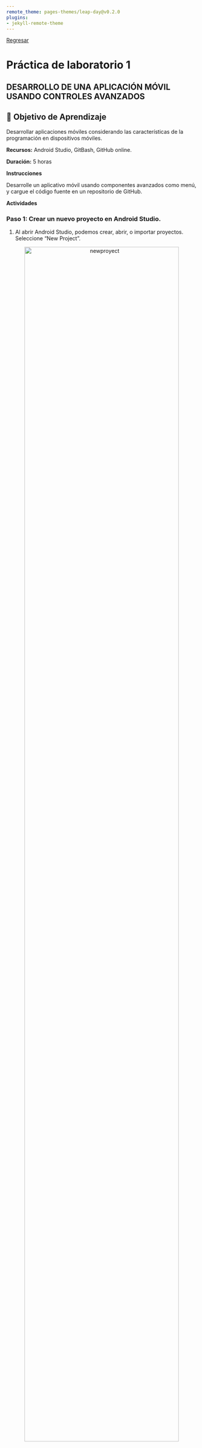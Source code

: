 ```yaml
---
remote_theme: pages-themes/leap-day@v0.2.0
plugins:
- jekyll-remote-theme
---
```

[Regresar](/Aplicaciones-Moviles-y-Servicios-Telematicos/)

# Práctica de laboratorio 1
## DESARROLLO DE UNA APLICACIÓN MÓVIL USANDO CONTROLES AVANZADOS

## 🎯 Objetivo de Aprendizaje
Desarrollar aplicaciones móviles considerando las características de la programación en dispositivos móviles.

**Recursos:** Android Studio, GitBash, GitHub online.

**Duración:** 5 horas

**Instrucciones**

Desarrolle un aplicativo móvil usando componentes avanzados como menú, y cargue el código fuente en un repositorio de GitHub.


**Actividades**

### Paso 1: Crear un nuevo proyecto en Android Studio.

1. Al abrir Android Studio, podemos crear, abrir, o importar proyectos. Seleccione “New Project”.
<p align="center">
  <img src="../imagenes/amst_lab1_newproject.png" alt="newproyect" width="90%">
</p>

2. Seleccionar el tipo de proyecto: Para esta práctica escogeremos la pestaña **Phone and Tablet > Empty Views Activity.** Otro tipo de actividades viene por defecto con componentes no necesarios para este taller.

<p align="center">
  <img src="../imagenes/amst_lab1_emptyactivity.png" alt="emptyactivity" width="90%">
</p>

3.  Configuración inicial del proyecto.

- Name: Colocaremos el nombre de nuestra app. (Recuerde que este nombre será reflejado en el PlayStore al momento de publicarlo). Para este taller, usaremos appAMST(NúmeroGrupo). 
-	PackageName: Paquete principal de código java, se obtiene automáticamente del nombre.
-	Save Location: Dirección donde se ubica el proyecto en nuestra PC
-	Language: Java
- Minimum SDK: Escoger el primero que aparece en la lista. (API 16: Android 4.1)

4. Seleccionamos Finish.

<p align="center">
  <img src="../imagenes/amst_lab1_appAMST0.png" alt="appAMST" width="90%">
</p>

(*) Como resultado se creará un proyecto, el cual solo presenta el mensaje “Hello World”.

5. Seleccione en la ruta app > res > layout > activity_main.xml.

6. En la parte superior seleccione la pestaña “Design” para comenzar a diseñar la interfaz de usuario de la aplicación usando controles personalizados.

<p align="center">
  <img src="../imagenes/amst_lab1_emptylayout.png" alt="appAMST" width="90%">
</p>


7. En la pestaña de Design encontrará la “Palette” que contiene los controles para agregar a la aplicación, si conoce el nombre del control puede iniciar una búsqueda.

<p align="center">
  <img src="../imagenes/amst_lab1_palette.png" alt="appAMST" width="30%">
</p>


8.	Crear la interfaz de usuario con: 2 cuadros de texto (Plain Text), uno para el nombre del usuario y otro para la clave del usuario; y 2 botones (Button), uno para logearse y otro para registrarse como nuevo usuario.

<p align="center">
  <img src="../imagenes/amst_lab1_screen1.png" alt="appAMST" width="30%">
</p>


9. Para visualizar el código en formato xml en la ruta app > res > layout > activity_main.xml, en la parte superior seleccione la pestaña de Code.

**Archivo: activity_main.xml**
```
<?xml version="1.0" encoding="utf-8"?>
<androidx.constraintlayout.widget.ConstraintLayout xmlns:android="http://schemas.android.com/apk/res/android"
    xmlns:app="http://schemas.android.com/apk/res-auto"
    xmlns:tools="http://schemas.android.com/tools"
    android:layout_width="match_parent"
    android:layout_height="match_parent"
    android:orientation="vertical"
    tools:context=".MainActivity"
    tools:ignore="MissingConstraints">

    <LinearLayout
        android:orientation="vertical"
        android:layout_width="fill_parent"
        android:layout_height="fill_parent"
        android:padding="20dip"
        tools:ignore="MissingConstraints">

        <EditText
            android:id="@+id/edtUsuario"
            android:layout_width="fill_parent"
            android:layout_height="wrap_content"
            android:hint="Usuario" />

        <EditText
            android:id="@+id/edtClave"
            android:layout_width="fill_parent"
            android:layout_height="wrap_content"
            android:hint="Clave" />

        <Button
            android:id="@+id/btnLogin"
            android:layout_height="wrap_content"
            android:layout_width="wrap_content"
            android:text="Login"
            android:layout_gravity="center_horizontal"
            android:paddingLeft="15dip"
            android:paddingRight="15dip"
            android:onClick="login"/>

        <Button
            android:id="@+id/btnRegistro"
            android:layout_width="wrap_content"
            android:layout_height="wrap_content"
            android:layout_gravity="center_horizontal"
            android:onClick="registrarse"
            android:paddingLeft="15dip"
            android:paddingRight="15dip"
            android:text="Registrarse" />

    </LinearLayout>

</androidx.constraintlayout.widget.ConstraintLayout>
```

10.	Seleccionar la ruta app > java> com.example.appamst0 > MainActivity.java donde se programa las funcionalidades de la aplicación en lenguaje Java.

**Archivo: MainActivity.java**

```
package com.example.appamst0;

import androidx.appcompat.app.AppCompatActivity;

import android.content.Intent;
import android.os.Bundle;
import android.util.Log;
import android.view.View;
import android.widget.Button;
import android.widget.EditText;
import android.widget.Toast;

public class MainActivity extends AppCompatActivity {

    private EditText edtUsuario, edtClave;
    private Button btnLogin, btnRegistro;

    @Override
    protected void onCreate(Bundle savedInstanceState) {
        super.onCreate(savedInstanceState);
        setContentView(R.layout.activity_main);

        //Referencias a los controles del diseño
        edtUsuario = (EditText) findViewById(R.id.edtUsuario);
        edtClave = (EditText) findViewById(R.id.edtClave);

        btnLogin = (Button) findViewById(R.id.btnLogin);
        btnRegistro = (Button) findViewById(R.id.btnRegistro);
    }

    public void registrarse(View view) {
        Intent intent = new Intent(this, formulario_registro.class);
        startActivity(intent);
    }

    public void login(View view) {
        Toast toast=Toast.makeText(getApplicationContext(),"Usted no cuenta con un usuario",Toast.LENGTH_SHORT);

        toast.show();
    }

    public void onClick(View v) {
        if(v.getId() == R.id.btnLogin){
            Log.d("mensaje","ïngreso");

        }else if(v.getId() == R.id.btnRegistro) {
        }
    }
}
```

11.	Dar clic derecho en la ruta app > java y seleccione New > Activity > Empty Activity para crear una nueva actividad con el nombre de formulario_registro. Con esto se crearán dos archivos:
+	formulario_registro.java
+	activity_formulario_registro.xml

<p align="center">
  <img src="../imagenes/amst_lab1_newactivity.png" alt="appAMST" width="90%">
</p>

<p align="center">
  <img src="../imagenes/amst_lab1_formulario_registro.png" alt="appAMST" width="90%">
</p>

12.	Modifique el archivo formulario_registro.java para poder enviar la notificación de registro.

**Archivo: formulario_registro.java**
```
package com.example.appamst0;

import android.app.NotificationChannel;
import android.app.NotificationManager;
import android.app.PendingIntent;
import android.content.Context;
import android.content.Intent;
import android.os.Bundle;
import android.view.View;

import androidx.appcompat.app.AppCompatActivity;
import androidx.core.app.NotificationCompat;

public class formulario_registro extends AppCompatActivity {

    @Override
    protected void onCreate(Bundle savedInstanceState) {
        super.onCreate(savedInstanceState);
        setContentView(R.layout.activity_formulario_registro);
    }

    //insertarpaciente
    public void insertarpaciente(View v) {
        addNotification();

    }

    private void addNotification() {
        if (android.os.Build.VERSION.SDK_INT >= android.os.Build.VERSION_CODES.O) {
            String id ="canal";
            String description = "AMST";
            int importance = NotificationManager.IMPORTANCE_HIGH;
            NotificationChannel channel = new NotificationChannel(id, description, importance);

            NotificationCompat.Builder builder =
                    new NotificationCompat.Builder(this,id)
                            .setSmallIcon(R.drawable.medicalcare)
                            .setContentTitle("Se ha registrado con exito")
                            .setContentText("Revise su correo electronico en los proximos 2 dias")
                            .setAutoCancel(true)
                            .setPriority(NotificationCompat.PRIORITY_DEFAULT);

            Intent notificationIntent = new Intent(this, formulario_registro.class);
            notificationIntent.addFlags(Intent.FLAG_ACTIVITY_CLEAR_TOP);
            notificationIntent.putExtra("message", "This is a notification message");

            PendingIntent pendingIntent = PendingIntent.getActivity(this, 0, notificationIntent,
                    PendingIntent.FLAG_UPDATE_CURRENT);
            builder.setContentIntent(pendingIntent);
            NotificationManager manager = (NotificationManager) getSystemService(Context.NOTIFICATION_SERVICE);
            manager.createNotificationChannel(channel);
            manager.notify(0, builder.build());
        }}
}
```

13. En la ruta res > layout seleccione el archivo activity_formulario_registro.xml registro en la pestaña “Text” que contiene el código xml del formulario de registro para los nuevos usuarios que deseen utilizar la aplicación.

**Archivo: activity_formulario_registro.xml**
```
<?xml version="1.0" encoding="utf-8"?>
<androidx.constraintlayout.widget.ConstraintLayout xmlns:android="http://schemas.android.com/apk/res/android"
    xmlns:tools="http://schemas.android.com/tools"
    android:layout_width="match_parent"
    android:layout_height="match_parent"
    tools:context=".formulario_registro">

    <LinearLayout xmlns:android="http://schemas.android.com/apk/res/android"
        android:orientation="vertical" android:layout_width="match_parent"
        android:layout_height="match_parent">

        <LinearLayout
            android:layout_width="wrap_content"
            android:layout_height="wrap_content"
            android:orientation="horizontal">

            <TextView
                android:id="@+id/txtNombre"
                android:layout_width="wrap_content"
                android:layout_height="wrap_content"
                android:text="Nombres:"/>

            <EditText
                android:id="@+id/edtNombre"
                android:layout_width="match_parent"
                android:layout_height="wrap_content"
                android:ems="10"
                android:inputType="textPersonName"
                android:text=""/>

        </LinearLayout>

        <LinearLayout
            android:layout_width="wrap_content"
            android:layout_height="wrap_content"
            android:orientation="horizontal">

            <TextView
                android:id="@+id/txtApellido"
                android:layout_width="wrap_content"
                android:layout_height="wrap_content"
                android:text="Apellidos:"/>

            <EditText
                android:id="@+id/edtApellido"
                android:layout_width="wrap_content"
                android:layout_height="wrap_content"
                android:ems="10"
                android:inputType="textPersonName"
                android:text=""/>

        </LinearLayout>

        <LinearLayout
            android:layout_width="wrap_content"
            android:layout_height="wrap_content"
            android:orientation="horizontal">

            <TextView
                android:id="@+id/txtCedula"
                android:layout_width="wrap_content"
                android:layout_height="wrap_content"
                android:text="Cedula:"/>

            <EditText
                android:id="@+id/edtCedula"
                android:layout_width="wrap_content"
                android:layout_height="wrap_content"
                android:ems="10"
                android:inputType="number"
                android:text=""/>
        </LinearLayout>

        <LinearLayout
            android:layout_width="wrap_content"
            android:layout_height="wrap_content"
            android:orientation="horizontal">

            <TextView
                android:id="@+id/txtEdad"
                android:layout_width="wrap_content"
                android:layout_height="wrap_content"
                android:text="Edad:"/>

            <EditText
                android:id="@+id/edtEdad"
                android:layout_width="wrap_content"
                android:layout_height="wrap_content"
                android:ems="10"
                android:inputType="number"
                android:text=""/>
        </LinearLayout>

        <LinearLayout
            android:layout_width="wrap_content"
            android:layout_height="wrap_content"
            android:orientation="horizontal">

            <TextView
                android:id="@+id/txtAltura"
                android:layout_width="wrap_content"
                android:layout_height="wrap_content"
                android:text="Altura:"/>

            <EditText
                android:id="@+id/edtAltura"
                android:layout_width="wrap_content"
                android:layout_height="wrap_content"
                android:ems="10"
                android:inputType="numberDecimal"
                android:text=""/>
        </LinearLayout>

        <LinearLayout
            android:layout_width="wrap_content"
            android:layout_height="wrap_content"
            android:orientation="horizontal">

            <TextView
                android:id="@+id/txtPeso"
                android:layout_width="wrap_content"
                android:layout_height="wrap_content"
                android:text="Peso:"/>
            <EditText
                android:id="@+id/edtPeso"
                android:layout_width="wrap_content"
                android:layout_height="wrap_content"
                android:ems="10"
                android:inputType="numberDecimal"
                android:text=""/>
        </LinearLayout>

        <LinearLayout
            android:layout_width="wrap_content"
            android:layout_height="wrap_content"
            android:orientation="horizontal">

            <TextView
                android:id="@+id/txtEmail"
                android:layout_width="wrap_content"
                android:layout_height="wrap_content"
                android:text="Email:"/>

            <EditText
                android:id="@+id/edtEmail"
                android:layout_width="wrap_content"
                android:layout_height="wrap_content"
                android:ems="10"
                android:inputType="textEmailAddress"
                android:text=""/>
        </LinearLayout>

        <LinearLayout
            android:layout_width="wrap_content"
            android:layout_height="wrap_content"
            android:orientation="horizontal">

            <TextView
                android:id="@+id/txtUsuario"
                android:layout_width="wrap_content"
                android:layout_height="wrap_content"
                android:text="Usuario:"/>

            <EditText
                android:id="@+id/edtUsuario"
                android:layout_width="wrap_content"
                android:layout_height="wrap_content"
                android:ems="10"
                android:text=""/>
        </LinearLayout>

        <LinearLayout
            android:layout_width="wrap_content"
            android:layout_height="wrap_content"
            android:orientation="horizontal">

            <TextView
                android:id="@+id/txtClave"
                android:layout_width="wrap_content"
                android:layout_height="wrap_content"
                android:text="Clave:"/>

            <EditText
                android:id="@+id/edtClave"
                android:layout_width="wrap_content"
                android:layout_height="wrap_content"
                android:ems="10"
                android:inputType="textPassword"
                android:text=""/>
        </LinearLayout>

        <Button
            android:id="@+id/btnGrabaregistro"
            android:layout_width="wrap_content"
            android:layout_height="wrap_content"
            android:layout_gravity="center_horizontal"
            android:text="Grabar"
            android:onClick="insertarpaciente"/>
    </LinearLayout>
</androidx.constraintlayout.widget.ConstraintLayout>
```

<p align="center">
  <img src="../imagenes/amst_lab1_screen2_registro.png" alt="appAMST" width="50%">
</p>

### Paso 2: Ejecución de la aplicación móvil. (30 puntos)

14.	Ejecutar el aplicativo móvil “appAMST#” seleccionando el device selecter al lado de la opción Run ‘app’, en la cual se puede escoger entre 2 opciones: el dispositivo móvil conectado a través del cable USB de datos, o el emulador que usa los dispositivos virtuales disponibles.

<p align="center">
  <img src="../imagenes/amst_lab1_run.png" alt="appAMST" width="50%">
</p>

15.	Para la primera opción de ejecución de la aplicación se usa un teléfono móvil conectado vía USB a la computadora que contiene la aplicación móvil, posterior indicará que instale un apk que contiene la ejecución de la aplicación. Se puede ver más de eso a partir del Paso 4: Habilitación de opciones para el desarrollador en el teléfono móvil con sistema operativo Android.

16. Para la segunda opción de ejecución de la aplicación se usa el emulador seleccionando el dispositivo virtual que le aparezca, en este caso Pixel 6 Pro API 28. En caso de que no tenga instalado ningún dispositivo virtual continúe al literal 17.

**Nota: Verificar que la API del dispositivo sea mayor a 26, caso contrario continuar al literal 17.**

<p align="center">
  <img src="../imagenes/amst_lab1_avd.png" alt="appAMST" width="90%">
</p>

16.1 Durante la ejecución de la aplicación mediconline se debe ingresar un usuario y contraseña. No hay usuarios registrados para la aplicación por lo que debe salir el mensaje: “Usted no cuenta con un usuario”

<p align="center">
  <img src="../imagenes/amst_lab1_nousuario.png" alt="appAMST" width="50%">
</p>

16.2 Cuando da clic en el botón Registrarse, debe ingresar sus datos y dar click a grabar para que aparezca la notificación. La interfaz de usuario se encuentra diseñada en el archivo activity_formulario_registro.xml.


<p align="center">
  <img src="../imagenes/amst_lab1_mensajeregistro.png" alt="appAMST" width="50%">
</p>

17. Si no tiene instalado una versión de SDK para emular la ejecución de la aplicación en un dispositivo móvil, seleccione la opción AVD Manager (Android Virtual Device Manager).

<p align="center">
  <img src="../imagenes/amst_lab1_menuavd.png" alt="appAMST" width="80%">
</p>

18.	Crear un dispositivo virtual.

19.	Seleccionar el hardware “Pixel 6 PRO”, luego dar click en el botón siguiente. El hardware seleccionado no es relevante para la práctica, pero es recomendable escoger aquellos con símbolo del Play Store.

<p align="center">
  <img src="../imagenes/amst_lab1_newavd.png" alt="appAMST" width="90%">
</p>

20.	Seleccionar la imagen del API 33, luego dar click en el botón siguiente.

<p align="center">
  <img src="../imagenes/amst_lab1_avdapi33.png" alt="appAMST" width="90%">
</p>

21. En caso de no tener activado el botón next, dar clic a Download para descargar el API 33 y aceptar el acuerdo de la licencia de Android Software Development Kit.

<p align="center">
  <img src="../imagenes/amst_lab1_api33download.png" alt="appAMST" width="90%">
</p>


### Paso 3: Generación del APK (archivo ejecutable de Android) para instalación de aplicación en el teléfono celular. (5 puntos)

1.	Seleccionar el menú Build > Build APK(s) para generar al archivo con extensión apk, que es un paquete para el sistema operativo Android. 
(*) Este archivo permite ejecutar la aplicación desde el celular.

<p align="center">
  <img src="../imagenes/amst_lab1_buildapk.png" alt="appAMST" width="90%">
</p>

<p align="center">
  <img src="../imagenes/amst_lab1_locateapk.png" alt="appAMST" width="90%">
</p>

2.	Cuando se da clic en el enlace “locate” o en la advertencia podrá ingresar a la ruta donde se encuentra el archivo apk.

<p align="center">
  <img src="../imagenes/amst_lab1_fileapk.png" alt="appAMST" width="90%">
</p>

### Paso 4: Habilitación de opciones para el desarrollador en el teléfono móvil con sistema operativo Android. (5 puntos)

**Activar modo de desarrollo y depuración USB en Android**
1.	Vamos a los “Ajustes” o “Configuración” de nuestro dispositivo, dependiendo de la versión de Android.
2.	Nos desplazamos hasta la opción de “Acerca del dispositivo” o “Información del teléfono”.
3.	Buscamos la opción “Número de compilación” o “Número de versión” y presionamos 7 veces seguidas sobre esta opción.

<p align="center">
  <img src="../imagenes/amst_lab1_compilacion.png" alt="appAMST" width="70%">
</p>

**Habilitar depuración por USB**

1.	Una vez habilitado el modo desarrollador, puede acceder a las opciones avanzadas.
2.	Habilite la opción “Depuración por USB” o “USB Debugging”.
3.	Cuando se conecte el celular mediante USB, aparecerá el mensaje “Permitir depuración por USB” o “Allow USB Debugging”.

<p align="center">
  <img src="../imagenes/amst_lab1_usbdebugging.png" alt="appAMST" width="90%">
</p>

### Paso 5: Ejecución de la aplicación en el teléfono móvil. (5 puntos)
En el Select Device del menú se puede observar como ya está configurado su dispositivo móvil, al hacer click en “run” puede observar cómo se ejecuta la aplicación en el mismo.

<p align="center">
  <img src="../imagenes/amst_lab1_celular.png" alt="appAMST" width="40%">
</p>


## Paso 6: Crear un repositorio (30 puntos).

1.	Dentro de la carpeta del proyecto creado en el paso anterior, abra la línea de comandos de GIT (GIT CLI). Podemos encontrarlo dando clic derecho en la carpeta y escogiendo la opción “GIT BASH HERE”.

<p align="center">
  <img src="../imagenes/amst_lab1_gitbash.png" alt="appAMST" width="90%">
</p>

- En caso de que no se disponga de GIT CLI, también se puede utilizar CMD de Windows/Ubuntu. Para probar que GIT ha sido instalado correctamente, utilice el comando “git --version”.

<p align="center">
  <img src="../imagenes/amst_lab1_gitbash2.png" alt="appAMST" width="90%">
</p>

***GIT en línea de comandos de Windows***

<p align="center">
  <img src="../imagenes/amst_lab1_gitenlinea.png" alt="appAMST" width="90%">
</p>

***GIT BASH propia***

2.	Para crear un nuevo repositorio, utilice el siguiente comando “git init”.

<p align="center">
  <img src="../imagenes/amst_lab1_gitinit.png" alt="appAMST" width="90%">
</p>

***Esto creará un archivo oculto [.git] para el manejo del repositorio y nos ubicará directamente en la rama “master”***

3.	Agregamos todos los archivos del proyecto a nuestro repositorio local con el comando: “git add --all”.

<p align="center">
  <img src="../imagenes/amst_lab1_gitaddall.png" alt="appAMST" width="90%">
</p>

4.	Ahora realizamos un commit, esto realizará nuestros cambios permanentes en el repositorio local. Pero debemos asignarle un mensaje [-m “mensaje”] para indicar los cambios que hemos realizado.

<p align="center">
  <img src="../imagenes/amst_lab1_commit.png" alt="appAMST" width="90%">
</p>

**Importante:** Para poder realizar un commit es necesario configurar previamente su correo y nombre de usuario, por lo que debe poseer un usuario de GitHub. Los comandos por utilizar para configurar sus credenciales son: 

git config --global user.email "miusuario@example.com"
git config --global user.name "Tu nombre"

Una vez configurado su usuario en git podrá subir su commit.

<p align="center">
  <img src="../imagenes/amst_lab1_newrepository.png" alt="appAMST" width="80%">
</p>

5.	Creamos un repositorio en línea. Ahora usaremos GitHub (Requerirá una cuenta gratuita). Del lado superior izquierdo, encontrara el botón “NEW”.

<p align="center">
  <img src="../imagenes/amst_lab1_createrep.png" alt="appAMST" width="90%">
</p>

6.	La información requerida para crear un repositorio se muestra a continuación:

**Nombre del repositorio:** El nombre de nuestro repositorio que será publicado en línea.  Para este taller, usaremos AMST[numeroGrupo].

**Descripción (opcional)** Descripción sobre lo que realiza nuestro proyecto

**Tipo** Público o privado (para saber si es visible en línea)

**Archivo Readme** Archivo inicial del repositorio. Agregamos indicaciones para otros programadores

**Agregar. gitignore** Archivo para seleccionar los archivos que no queremos subir a nuestro repositorio

**Licencia** Tipo de licencia: OpenSouce, MIT, Apache, etc.

<p align="center">
  <img src="../imagenes/amst_lab1_repvacio.png" alt="appAMST" width="90%">
</p>

  Una vez ingresados todos los campos, se da clic en “Create repository”.

<p align="center">
  <img src="../imagenes/amst_lab1_code.png" alt="appAMST" width="80%">
</p>

***Vista del repositorio vacío.***

7.	Damos clic en el botón verde “Code” donde estará visible el **URL** para su manejo y presionamos el botón de copiar.

<p align="center">
  <img src="../imagenes/amst_lab1_.png" alt="appAMST" width="30%">
</p>

8.	Para obtener el repositorio en línea, obtenemos la rama de externa con el comando:

$ git branch -M main (Es necesario un cambio de rama)

$ git remote add origin [link URL del repositorio]


<p align="center">
  <img src="../imagenes/amst_lab1_.png" alt="appAMST" width="30%">
</p>

9.	Ahora tendremos que publicar los cambios:

$ git push -u origin main
<p align="center">
  <img src="../imagenes/amst_lab1_.png" alt="appAMST" width="30%">
</p>

10.	Se puede observar como ahora el repositorio está actualizado

<p align="center">
  <img src="../imagenes/amst_lab1_.png" alt="appAMST" width="30%">
</p>

**Preguntas de investigación:**
1.	¿Qué otro tipo de servicios en línea (como GITHUB) existen?
2.	¿Para qué sirve el archivo .gitignore y como se utiliza?
3.	¿Qué limitaciones tiene GITHUB?
4.	¿Qué es una rama?
5.	¿Cuál es el link de su repositorio?
6.	¿Por qué los nuevos repositorios de GitHub ya no utilizan como rama principal master?
7.	¿Cuál es la diferencia entre crear un repositorio público o privado?

## Paso 7: Invitar a otros miembros del grupo a mi proyecto (incluya a todos los miembros del grupo) (5 puntos)

1.	Para habilitar la modificación a otros miembros de mi grupo, debemos darle acceso. [Incluso si el proyecto es libre, solo pueden modificarlo quienes han sido invitados]. Para esto de clic en el tab “Settings/Configuración” > Manage Access / Administrar acceso

2.	Buscamos y agregamos a otros usuarios (usuario de GitHub).


<p align="center">
  <img src="../imagenes/amst_lab1_.png" alt="appAMST" width="30%">
</p>

3.	Una vez agregados, es necesario aceptar las invitaciones para poder realizar PUSH (cambios al repositorio). Puede revisar las invitaciones en la campana a lado del usuario o en su correo electrónico para aceptarlas.


<p align="center">
  <img src="../imagenes/amst_lab1_.png" alt="appAMST" width="30%">
</p>

## Paso 8: Crear una rama [Branch] (Trabajo individual) (15 puntos)

1.	Los estudiantes que no crearon el repositorio clonar el proyecto en su computadora con el comando 

$ git clone [web URL del repositorio]

2.	Tenemos el proyecto principal en main, cualquier otro cambio puede ser realizado sin dañar el proyecto principal. Utilizamos el comando: 
git checkout -b “nombre_rama”

***Para este taller, crearemos una rama de la siguiente forma: “nombre_apellido1”***

<p align="center">
  <img src="../imagenes/amst_lab1_.png" alt="appAMST" width="30%">
</p>

3.	Ahora realizamos algunos cambios en nuestro proyecto local. 


<p align="center">
  <img src="../imagenes/amst_lab1_.png" alt="appAMST" width="30%">
</p>


4.	Estos cambios son únicamente reflejados dentro de nuestra rama. Ahora subimos los cambios, para ello realizamos los siguientes comandos.

  **Git add --all:** Agrega todos los cambios a nuestra rama.

  **Git commit -m “cambios a mi rama”** Agrega un commit en mi rama, indicando los cambios que realice.

  **Git push origin [nombre rama]** Subimos los cambios al repositorio (pero solo dentro de la página).

  <p align="center">
  <img src="../imagenes/amst_lab1_.png" alt="appAMST" width="30%">
</p>


5.	Podemos revisar todas las ramas dentro de GitHub (así mismo podemos cambiar entre ramas para revisar diferentes versiones de código).

<p align="center">
  <img src="../imagenes/amst_lab1_.png" alt="appAMST" width="30%">
</p>

### Paso 8: Unir ramas al proyecto principal [Branch] (15 puntos).
Las ramas funcionan como proyectos paralelos del proyecto principal, pero para avanzar con el proyecto es necesario unir las ramas una vez han sido probadas.


<p align="center">
  <img src="../imagenes/amst_lab1_unirramas.png" alt="appAMST" width="1000%">
</p>

1.	En caso de realizar algún cambio en el repositorio principal.
a.	git fetch origin main (obtiene todos los cambios realizados en main)

2.	Nos cambiamos a la rama principal.
a.	git checkout main

3.	Traemos los cambios realizados en la rama única.
a.	git merge [nombre rama]


<p align="center">
  <img src="../imagenes/amst_lab1_.png" alt="appAMST" width="30%">
</p>

***Nota: Esto indica los archivos que han sido modificados.***

4.	Ahora de vuelta al repositorio, los cambios han sido actualizados. En caso de que salga el siguiente mensaje, dar clic en el mismo (Compare & pull request).

<p align="center">
  <img src="../imagenes/amst_lab1_.png" alt="appAMST" width="30%">
</p>

5.	Llenar con una descripción y hacer clic en create pull request.

<p align="center">
  <img src="../imagenes/amst_lab1_.png" alt="appAMST" width="30%">
</p>

6.	Una vez hecho eso se debe aceptar el pull request, y automáticamente se agregarán los cambios.

<p align="center">
  <img src="../imagenes/amst_lab1_.png" alt="appAMST" width="30%">
</p>


Preguntas de investigación
1.	¿Para qué sirve el comando merge?
2.	¿Qué hace el comando git push?
3.	¿Para qué sirve el pull request de GitHub?


**TAREAS DE DESAFÍO (30 puntos):**

1.	Dentro del proyecto de su repositorio, por grupo cree un menú donde cada integrante usará un componente diferente. Componentes por usar:
- Video view: Obtener un video de YouTube.
- Calendar view: Mostrar el calendario con una tarea.
- Mostrar un mapa con Google Maps.
- Mostrar un gráfico lineal estático.

2.	Pueden escoger cualquiera de las 3 opciones para crear el menú:
- Menú con botón flotante

<p align="center">
  <img src="../imagenes/amst_lab1_botonflotante.png" alt="appAMST" width="50%">
</p>

- Menú lateral

<p align="center">
  <img src="../imagenes/amst_lab1_menulateral.png" alt="appAMST" width="50%">
</p>

- Menú de opciones

<p align="center">
  <img src="../imagenes/amst_lab1_menuopciones.png" alt="appAMST" width="50%">
</p>

### FORMATO DEL TRABAJO
La práctica de laboratorio será desarrollada en el siguiente formato:

- Nombre del archivo: AMST_LabA_Grupo B_Apellido1_Apellido2_Apellido3
- (*) Siendo A el número del trabajo y B el número del grupo
- Nombre de la materia y paralelo 1
- Título del trabajo: Ejemplo: Laboratorio A - Tema
- Nombre de la profesora
- Número de grupo
- Nombres/Apellidos de los integrantes del grupo que hayan desarrollado el trabajo
- Fecha de inicio y fin del trabajo
- Resultados de las actividades planteadas: Explicación de las actividades ejecutadas, incluyendo las imágenes del proceso.
- Conclusiones y Recomendaciones: Respecto a lo aprendido durante el desarrollo del trabajo.
- Referencias bibliográficas: Colocar los documentos, enlaces web o libros consultados.



